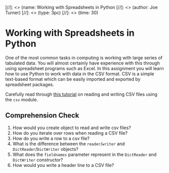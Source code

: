 [//]: <> (name: Working with Spreadsheets in Python
[//]: <> (author: Joe Turner)
[//]: <> (type: 3pc)
[//]: <> (time: 30)

# Working with Spreadsheets in Python

One of the most common tasks in computing is working with large series of tabulated data.  You will almost certainly have experience with this through using spreadsheet programs such as Excel.  In this assignment you will learn how to use Python to work with data in the CSV format.  CSV is a simple text-based format which can be easily imported and exported by spreadsheet packages.

Carefully read through [this tutorial](http://java.dzone.com/articles/python-101-reading-and-writing) on reading and writing CSV files using the `csv` module.

## Comprehension Check

1. How would you create object to read and write csv files?
2. How do you iterate over rows when reading a CSV file?
3. How do you write a row to a csv file?
4. What is the difference between the `reader`/`writer` and `DictReader`/`DictWriter` objects?
5. What does the `fieldnames` parameter represent in the `DictReader` and `DictWriter` constructor?
6. How would you write a header line to a CSV file?
